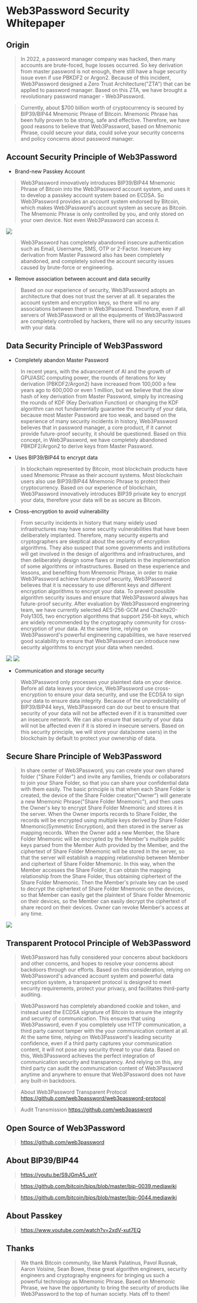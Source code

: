 # Web3Password Security Whitepaper

## Origin

> In 2022, a password manager company was hacked, then many accounts are brute-foced, huge losses occurred. So key derivation from master password is not enough, there still have a huge security issue even if use PBKDF2 or Argon2. Because of this incident, Web3Password designed a Zero Trust Architecture("ZTA") that can be applied to password manager. Based on this ZTA, we have brought a revolutionary password manager - Web3Password.

> Currently, about $700 billion worth of cryptocurrency is secured by BIP39/BIP44 Mnemonic Phrase of Bitcoin. Mnemonic Phrase has been fully proven to be strong, safe and effective. Therefore, we have good reasons to believe that Web3Password, based on Mnemonic Phrase, could secure your data, could solve your security concerns and policy concerns about password manager.

## Account Security Principle of Web3Password

- Brand-new Passkey Account

> Web3Password innovatively introduces BIP39/BIP44 Mnemonic Phrase of Bitcoin into the Web3Password account system, and uses it to develop a passkey account system based on ECDSA. So Web3Password provides an account system endorsed by Bitcoin, which makes Web3Password's account system as secure as Bitcoin. The Mnemonic Phrase is only controlled by you, and only stored on your own device. Not even Web3Password can access it.

![](image/Web3Password-Client-20231130.jpg)

> Web3Password has completely abandoned insecure authentication such as Email, Username, SMS, OTP or 2-Factor. Insecure key derivation from Master Password also has been completely abandoned, and completely solved the account security issues caused by brute-force or engineering.


- Remove association between account and data security

> Based on our experience of security, Web3Password adopts an architecture that does not trust the server at all. It separates the account system and encryption keys, so there will no any associations between them in Web3Password. Therefore, even if all servers of Web3Password or all the equipments of Web3Password are completely controlled by hackers, there will no any security issues with your data.


## Data Security Principle of Web3Password

- Completely abandon Master Password

> In recent years, with the advancement of AI and the growth of GPU/ASIC computing power, the rounds of iterations for key derivation (PBKDF2/Argon2) have increased from 100,000 a few years ago to 600,000 or even 1 million, but we believe that the slow hash of key derivation from Master Password, simply by increasing the rounds of KDF (Key Derivation Function) or changing the KDF algorithm can not fundamentally guarantee the security of your data, because most Master Password are too weak, and based on the experience of many security incidents in history, Web3Password believes that in password manager, a core product, if it cannot provide future-proof security, it should be questioned. Based on this concept, in Web3Password, we have completely abandoned PBKDF2/Argon2 to derive keys from Master Password.

- Uses BIP39/BIP44 to encrypt data

> In blockchain represented by Bitcoin, most blockchain products have used Mnemonic Phrase as their account systems. Most blockchain users also use BIP39/BIP44 Mnemonic Phrase to protect their cryptocurrency. Based on our experience of blockchain, Web3Password innovatively introduces BIP39 private key to encrypt your data, therefore your data will be as secure as Bitcoin.

- Cross-encryption to avoid vulnerability

> From security incidents in history that many widely used infrastructures may have some security vulnerabilities that have been deliberately implanted. Therefore, many security experts and cryptographers are skeptical about the security of encryption algorithms. They also suspect that some governments and institutions will get involved in the design of algorithms and infrastructures, and then deliberately design some flaws or implants in the implementation of some algorithms or infrastructures. Based on these experience and lessons, and benefiting from Mnemonic Phrase, in order to make Web3Password achieve future-proof security, Web3Password believes that it is necessary to use different keys and different encryption algorithms to encrypt your data. To prevent possible algorithm security issues and ensure that Web3Password always has future-proof security. After evaluation by Web3Password engineering team, we have currently selected AES-256-GCM and Chacha20-Poly1305, two encryption algorithms that support 256-bit keys, which are widely recommended by the cryptography community for cross-encryption of your data. At the same time, relying on Web3Password's powerful engineering capabilities, we have reserved good scalability to ensure that Web3Password can introduce new security algorithms to encrypt your data when needed.

![](image/Web3Password-Client-20231130.jpg)
![](image/Web3Password-Full-20231130.jpg)

- Communication and storage security

> Web3Password only processes your plaintext data on your device. Before all data leaves your device, Web3Password use cross-encryption to ensure your data security, and use the ECDSA to sign your data to ensure data integrity. Because of the unpredictability of BIP39/BIP44 keys, Web3Password can do our best to ensure that security of your data will not be affected even if it is transmitted over an insecure network. We can also ensure that security of your data will not be affected even if it is stored in insecure servers. Based on this security principle, we will store your data(some users) in the blockchain by default to protect your ownership of data.

## Secure Share Principle of Web3Password

> In share center of Web3Password, you can create your own shared folder ("Share Folder") and invite any families, friends or collaborators to join your Share Folder, so that you can share your confidential data with them easily. The basic principle is that when each Share Folder is created, the device of the Share Folder creator("Owner") will generate a new Mnemonic Phrase("Share Folder Mnemonic"), and then uses the Owner's key to encrypt Share Folder Mnemonic and stores it in the server. When the Owner imports records to Share Folder, the records will be encrypted using multiple keys derived by Share Folder Mnemonic(Symmetric Encryption), and then stored in the server as mapping records. When the Owner add a new Member, the Share Folder Mnemonic will be encrypted by the Member's multiple public keys parsed from the Member Auth provided by the Member, and the ciphertext of Share Folder Mnemonic will be stored in the server, so that the server will establish a mapping relationship between Member and ciphertext of Share Folder Mnemonic. In this way, when the Member accesses the Share Folder, it can obtain the mapping relationship from the Share Folder, thus obtaining ciphertext of the Share Folder Mnemonic. Then the Member's private key can be used to decrypt the ciphertext of Share Folder Mnemonic on the devices, so that Member can easily get the plaintext of Share Folder Mnemonic on their devices, so the Member can easily decrypt the ciphertext of share record on their devices. Owner can revoke Member's access at any time.

![](image/Web3Password-Secure-Share-20231130.jpg)

## Transparent Protocol Principle of Web3Password

> Web3Password has fully considered your concerns about backdoors and other concerns, and hopes to resolve your concerns about backdoors through our efforts. Based on this consideration, relying on Web3Password's advanced account system and powerful data encryption system, a transparent protocol is designed to meet security requirements, protect your privacy, and facilitates third-party auditing.

> Web3Password has completely abandoned cookie and token, and instead used the ECDSA signature of Bitcoin to ensure the integrity and security of communication. This ensures that using Web3Password, even if you completely use HTTP communication, a third party cannot tamper with the your communication content at all. At the same time, relying on Web3Password's leading security confidence, even if a third party captures your communication content, it will not pose any security threat to your data. Based on this, Web3Password achieves the perfect integration of communication security and transparency. And relying on this, any third party can audit the communication content of Web3Password anytime and anywhere to ensure that Web3Password does not have any built-in backdoors.


> About Web3Password Transparent Protocol
> https://github.com/web3password/web3password-protocol

> Audit Transmission
> https://github.com/web3password


## Open Source of Web3Password
> https://github.com/web3password


## About BIP39/BIP44
> https://youtu.be/S9JGmA5_unY

> https://github.com/bitcoin/bips/blob/master/bip-0039.mediawiki

> https://github.com/bitcoin/bips/blob/master/bip-0044.mediawiki


## About Passkey
> https://www.youtube.com/watch?v=2xdV-xut7EQ


## Thanks
> We thank Bitcoin community, like Marek Palatinus, Pavol Rusnak, Aaron Voisine, Sean Bowe, these great algorithm engineers, security engineers and cryptography engineers for bringing us such a powerful technology as Mnemonic Phrase. Based on Mnemonic Phrase, we have the opportunity to bring the security of products like Web3Password to the top of human society. Hats off to them!

